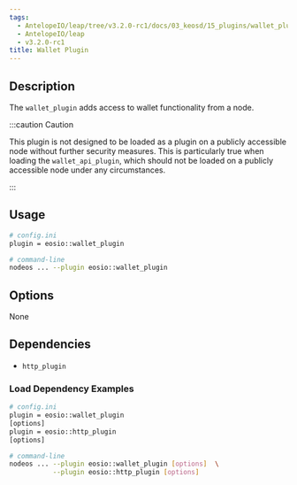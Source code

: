 ```yaml
---
tags:
  - AntelopeIO/leap/tree/v3.2.0-rc1/docs/03_keosd/15_plugins/wallet_plugin/index.md
  - AntelopeIO/leap
  - v3.2.0-rc1
title: Wallet Plugin
---
```

## Description

The `wallet_plugin` adds access to wallet functionality from a node.


:::caution Caution

This plugin is not designed to be loaded as a plugin on a publicly accessible node without further security measures. This is particularly true when loading the `wallet_api_plugin`, which should not be loaded on a publicly accessible node under any circumstances.

:::


## Usage

```sh
# config.ini
plugin = eosio::wallet_plugin

# command-line
nodeos ... --plugin eosio::wallet_plugin
```

## Options

None

## Dependencies

* `http_plugin`

[//]: # ( THIS IS A COMMENT LINK BELOW IS BROKEN )  
[//]: # ( `http_plugin` ../http_plugin.md )  

### Load Dependency Examples

```sh
# config.ini
plugin = eosio::wallet_plugin
[options]
plugin = eosio::http_plugin
[options]

# command-line
nodeos ... --plugin eosio::wallet_plugin [options]  \
           --plugin eosio::http_plugin [options]
```
